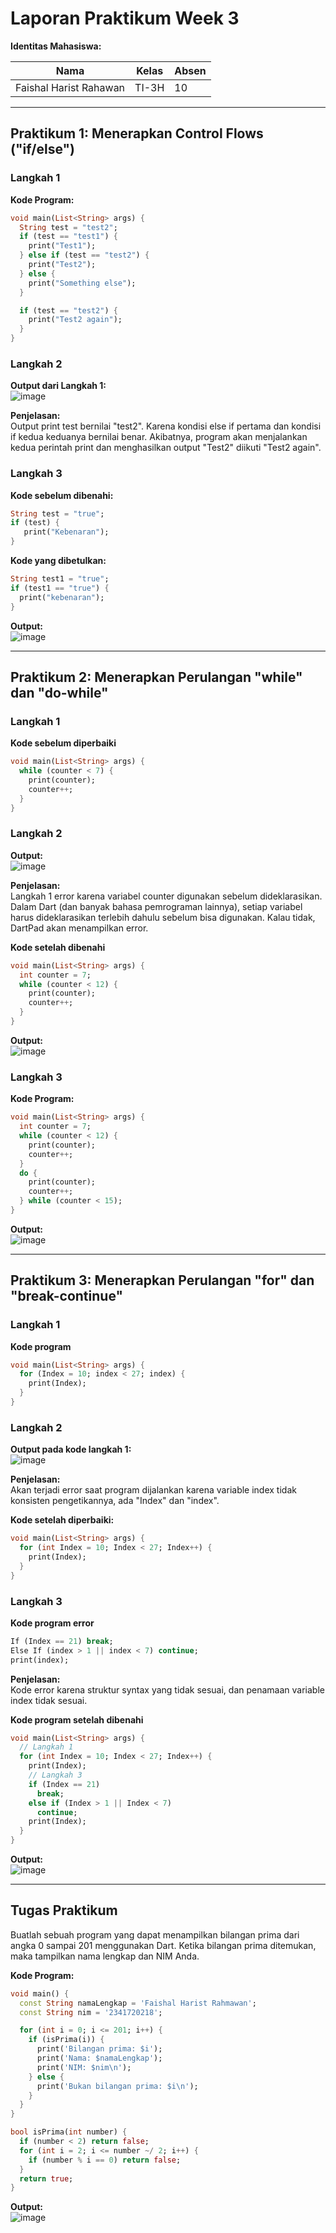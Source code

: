 # **Laporan Praktikum Week 3**

**Identitas Mahasiswa:**

| Nama | Kelas | Absen |
|------|-------|-------|
| Faishal Harist Rahawan | TI-3H | 10 |

---

## **Praktikum 1: Menerapkan Control Flows ("if/else")**

### **Langkah 1**
**Kode Program:**
~~~dart
void main(List<String> args) {
  String test = "test2";
  if (test == "test1") {
    print("Test1");
  } else if (test == "test2") {
    print("Test2");
  } else {
    print("Something else");
  }

  if (test == "test2") {
    print("Test2 again");
  }
}
~~~

### **Langkah 2**
**Output dari Langkah 1:**  
![image](./img/Praktikum_01/p1_langkah2.png)

**Penjelasan:**  
Output print test bernilai "test2". Karena kondisi else if pertama dan kondisi if kedua keduanya bernilai benar. Akibatnya, program akan menjalankan kedua perintah print dan menghasilkan output "Test2" diikuti "Test2 again".

### **Langkah 3**
**Kode sebelum dibenahi:**
~~~dart
String test = "true";
if (test) {
   print("Kebenaran");
}
~~~

**Kode yang dibetulkan:**
~~~dart
String test1 = "true";
if (test1 == "true") {
  print("kebenaran");
}
~~~

**Output:**  
![image](./img/Praktikum_01/p1_langkah3.png)

---

## **Praktikum 2: Menerapkan Perulangan "while" dan "do-while"**

### **Langkah 1**
**Kode sebelum diperbaiki**
~~~dart
void main(List<String> args) {
  while (counter < 7) {
    print(counter);
    counter++;
  }
}
~~~

### **Langkah 2**
**Output:**  
![image](./img/Praktikum_02/Prak2_Langkah1.png)

**Penjelasan:**  
Langkah 1 error karena variabel counter digunakan sebelum dideklarasikan. Dalam Dart (dan banyak bahasa pemrograman lainnya), setiap variabel harus dideklarasikan terlebih dahulu sebelum bisa digunakan. Kalau tidak, DartPad akan menampilkan error.

**Kode setelah dibenahi**
~~~dart
void main(List<String> args) {
  int counter = 7;
  while (counter < 12) {
    print(counter);
    counter++;
  }
}
~~~

**Output:**  
![image](./img/Praktikum_02/perbaikanpraktikum_S2.png)

### **Langkah 3**
**Kode Program:**
~~~dart
void main(List<String> args) {
  int counter = 7;
  while (counter < 12) {
    print(counter);
    counter++;
  }
  do {
    print(counter);
    counter++;
  } while (counter < 15);
}
~~~

**Output:**  
![image](./img/Praktikum_02/praktikum2_no3.png)

---

## **Praktikum 3: Menerapkan Perulangan "for" dan "break-continue"**

### **Langkah 1**
**Kode program**
~~~dart
void main(List<String> args) {
  for (Index = 10; index < 27; index) {
    print(Index);
  }
}
~~~

### **Langkah 2**
**Output pada kode langkah 1:**  
![image](./img/Praktikum_03/praktikum3_soal2.png)

**Penjelasan:**  
Akan terjadi error saat program dijalankan karena variable index tidak konsisten pengetikannya, ada "Index" dan "index".  

**Kode setelah diperbaiki:**
~~~dart
void main(List<String> args) {
  for (int Index = 10; Index < 27; Index++) {
    print(Index);
  }
}
~~~

### **Langkah 3**
**Kode program error**
~~~dart
If (Index == 21) break;
Else If (index > 1 || index < 7) continue;
print(index);
~~~

**Penjelasan:**  
Kode error karena struktur syntax yang tidak sesuai, dan penamaan variable index tidak sesuai.

**Kode program setelah dibenahi**
~~~dart
void main(List<String> args) {
  // Langkah 1
  for (int Index = 10; Index < 27; Index++) {
    print(Index);
    // Langkah 3
    if (Index == 21)
      break;
    else if (Index > 1 || Index < 7)
      continue;
    print(Index);
  }
}
~~~

**Output:**  
![image](./img/Praktikum_03/praktikum3_soal3.png)

---

## **Tugas Praktikum**
Buatlah sebuah program yang dapat menampilkan bilangan prima dari angka 0 sampai 201 menggunakan Dart. Ketika bilangan prima ditemukan, maka tampilkan nama lengkap dan NIM Anda.

**Kode Program:**
~~~dart
void main() {
  const String namaLengkap = 'Faishal Harist Rahmawan';
  const String nim = '2341720218';

  for (int i = 0; i <= 201; i++) {
    if (isPrima(i)) {
      print('Bilangan prima: $i');
      print('Nama: $namaLengkap');
      print('NIM: $nim\n');
    } else {
      print('Bukan bilangan prima: $i\n');
    }
  }
}

bool isPrima(int number) {
  if (number < 2) return false;
  for (int i = 2; i <= number ~/ 2; i++) {
    if (number % i == 0) return false;
  }
  return true;
}
~~~

**Output:**  
![image](./img/tugas_praktikum/tugas_prak.png)
